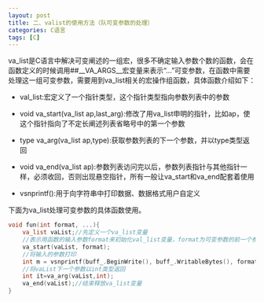 ```yaml
---
layout: post
title: 二、valist的使用方法（队可变参数的处理）
categories: C语言
tags: [C]
---
```


va_list是C语言中解决可变阐述的一组宏，很多不确定输入参数个数的函数，会在函数定义的时候调用##__VA_ARGS__宏变量来表示“...”可变参数，在函数中需要处理这一组可变参数，需要用到va_list相关的宏操作组函数，具体函数介绍如下：

- val_list:宏定义了一个指针类型，这个指针类型指向参数列表中的参数

- void va_start(va_list ap,last_arg):修改了用va_list申明的指针，比如ap，使这个指针指向了不定长阐述列表省略号中的第一个参数

- type va_arg(va_list ap,type):获取参数列表的下一个参数，并以type类型返回

- void va_end(va_list ap):参数列表访问完以后，参数列表指针与其他指针一样，必须收回，否则出现悬空指针，所有一般让va_start和va_end配套着使用

- vsnprintf():用于向字符串中打印数据、数据格式用户自定义

下面为va_list处理可变参数的具体函数使用。

```c
void fun(int format, ...){
    va_list vaList;//先定义一个va_list变量
    //表示用函数的输入参数format来初始化val_list变量，format为可变参数的前一个参数
    va_start(vaList, format);
    //将输入的参数打印
    int m = vsnprintf(buff_.BeginWrite(), buff_.WritableBytes(), format, vaList);
    //将vaList下一个参数以int类型返回
    int it=va_arg(vaList,int);
    va_end(vaList);//结束释放va_list变量
}
```